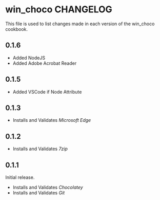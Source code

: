 # win_choco CHANGELOG

This file is used to list changes made in each version of the win_choco cookbook.

## 0.1.6

- Added NodeJS
- Added Adobe Acrobat Reader

## 0.1.5

- Added VSCode if Node Attribute

## 0.1.3

- Installs and Validates *Microsoft Edge*

## 0.1.2

- Installs and Validates *7zip*

## 0.1.1

Initial release.

- Installs and Validates *Chocolatey*
- Installs and Validates *Git*
